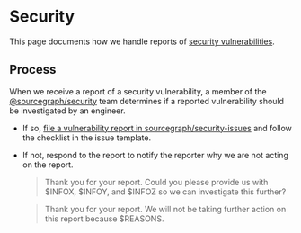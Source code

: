 # Security

This page documents how we handle reports of [security vulnerabilities](https://about.sourcegraph.com/security#how-to-report-a-security-vulnerability).

## Process

When we receive a report of a security vulnerability, a member of the [@sourcegraph/security](https://github.com/orgs/sourcegraph/teams/security) team determines if a reported vulnerability should be investigated by an engineer.

- If so, [file a vulnerability report in sourcegraph/security-issues](https://github.com/sourcegraph/security-issues/issues/new/choose) and follow the checklist in the issue template.

- If not, respond to the report to notify the reporter why we are not acting on the report.

  > Thank you for your report. Could you please provide us with $INFOX, $INFOY, and $INFOZ so we can investigate this further? 

  > Thank you for your report. We will not be taking further action on this report because $REASONS.
